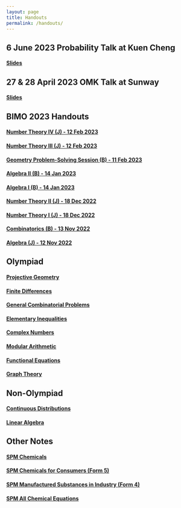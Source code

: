 ```yaml
---
layout: page
title: Handouts
permalink: /handouts/
---
```


## 6 June 2023 Probability Talk at Kuen Cheng

#### <a href="https://raw.githubusercontent.com/Tristanchaang/tristanchaang.github.io/main/downloads/talkkcmath.pdf" download>Slides</a>

## 27 & 28 April 2023 OMK Talk at Sunway

#### <a href="https://raw.githubusercontent.com/Tristanchaang/tristanchaang.github.io/main/downloads/sunwaytalk27april2023.pdf" download>Slides</a>

## BIMO 2023 Handouts

#### <a href="https://raw.githubusercontent.com/Tristanchaang/tristanchaang.github.io/main/downloads/Number-Theory-IV(J)-12022023.pdf" download>Number Theory IV (J) - 12 Feb 2023</a>

#### <a href="https://raw.githubusercontent.com/Tristanchaang/tristanchaang.github.io/main/downloads/Number-Theory-III(J)-12022023.pdf" download>Number Theory III (J) - 12 Feb 2023</a>

#### <a href="https://raw.githubusercontent.com/Tristanchaang/tristanchaang.github.io/main/downloads/Geometry(J-PSS)-11022023.pdf" download>Geometry Problem-Solving Session (B) - 11 Feb 2023</a>

#### <a href="https://raw.githubusercontent.com/Tristanchaang/tristanchaang.github.io/main/downloads/Algebra(B)-140120233.pdf" download>Algebra II (B) - 14 Jan 2023</a>

#### <a href="https://raw.githubusercontent.com/Tristanchaang/tristanchaang.github.io/main/downloads/Algebra(B)-140120232.pdf" download>Algebra I (B) - 14 Jan 2023</a>

#### <a href="https://raw.githubusercontent.com/Tristanchaang/tristanchaang.github.io/main/downloads/Number-Theory(J)-181220222.pdf" download>Number Theory II (J) - 18 Dec 2022</a>

#### <a href="https://raw.githubusercontent.com/Tristanchaang/tristanchaang.github.io/main/downloads/Number-Theory(J)-181220221.pdf" download>Number Theory I (J) - 18 Dec 2022</a>

#### <a href="https://raw.githubusercontent.com/Tristanchaang/tristanchaang.github.io/main/downloads/Combinatorics(B)-13112022.pdf" download>Combinatorics (B) - 13 Nov 2022</a>

#### <a href="https://raw.githubusercontent.com/Tristanchaang/tristanchaang.github.io/main/downloads/Algebra(J)-12112022.pdf" download>Algebra (J) - 12 Nov 2022</a>

## Olympiad

#### <a href="https://raw.githubusercontent.com/Tristanchaang/tristanchaang.github.io/main/downloads/Projective-Geometry.pdf" download>Projective Geometry</a>

#### <a href="https://raw.githubusercontent.com/Tristanchaang/tristanchaang.github.io/main/downloads/Finite-Differences.pdf" download>Finite Differences</a>

#### <a href="https://raw.githubusercontent.com/Tristanchaang/tristanchaang.github.io/main/downloads/Combinatorics.pdf" download>General Combinatorial Problems</a>

#### <a href="https://raw.githubusercontent.com/Tristanchaang/tristanchaang.github.io/main/downloads/Elementary-Inequalities.pdf" download>Elementary Inequalities</a>

#### <a href="https://raw.githubusercontent.com/Tristanchaang/tristanchaang.github.io/main/downloads/Complex-Numbers.pdf" download>Complex Numbers</a>

#### <a href="https://raw.githubusercontent.com/Tristanchaang/tristanchaang.github.io/main/downloads/Modular-Arithmetic.pdf" download>Modular Arithmetic</a>

#### <a href="https://raw.githubusercontent.com/Tristanchaang/tristanchaang.github.io/main/downloads/Functional-Equations.pdf" download>Functional Equations</a>

#### <a href="https://raw.githubusercontent.com/Tristanchaang/tristanchaang.github.io/main/downloads/Graph-Theory.pdf" download>Graph Theory</a>

## Non-Olympiad

#### <a href="https://raw.githubusercontent.com/Tristanchaang/tristanchaang.github.io/main/downloads/On-Continuous-Distributions.pdf" download>Continuous Distributions</a>

#### <a href="https://raw.githubusercontent.com/Tristanchaang/tristanchaang.github.io/main/downloads/Linear-Algebra.pdf" download>Linear Algebra</a>

## Other Notes

#### <a href="https://raw.githubusercontent.com/Tristanchaang/tristanchaang.github.io/main/downloads/Chemicals.pdf" download>SPM Chemicals</a>

#### <a href="https://raw.githubusercontent.com/Tristanchaang/tristanchaang.github.io/main/downloads/Chemicals-For-Consumers.pdf" download>SPM Chemicals for Consumers (Form 5)</a>

#### <a href="https://raw.githubusercontent.com/Tristanchaang/tristanchaang.github.io/main/downloads/Manufactured-Substances-In-Industry.pdf" download>SPM Manufactured Substances in Industry (Form 4)</a>

#### <a href="https://raw.githubusercontent.com/Tristanchaang/tristanchaang.github.io/main/downloads/Chem-Equations.pdf" download>SPM All Chemical Equations</a>
